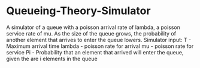 # Queueing-Theory-Simulator
A simulator of a queue with a poisson arrival rate of lambda, a poisson service rate of mu. As the size of the queue grows, the probability of another element that arrives to enter the queue lowers.
Simulator input:
  T - Maximum arrival time
  lambda - poisson rate for arrival
  mu - poisson rate for service
  Pi - Probability that an element that arrived will enter the queue, given the are i elements in the queue
